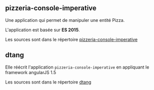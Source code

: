 ## pizzeria-console-imperative
Une application qui permet de manipuler une entité Pizza.

L'application est basée sur **ES 2015**.

Les sources sont dans le répertoire [pizzeria-console-imperative](pizzeria-console-imperative)

## dtang

Elle réécrit l'application `pizzeria-console-imperative` en appliquant le framework angularJS 1.5

Les sources sont dans le répertoire [dtang](dtang)

